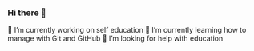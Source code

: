 ### Hi there 👋

🔭 I’m currently working on self education
🌱 I’m currently learning how to manage with Git and GitHub
🤔 I’m looking for help with education

<!--
**Brainf4cker/Brainf4cker** is a ✨ _special_ ✨ repository because its `README.md` (this file) appears on your GitHub profile.

Here are some ideas to get you started:

- 🔭 I’m currently working on myself
- 🌱 I’m currently learning ...
- 👯 I’m looking to collaborate on ...
- 🤔 I’m looking for help with ...
- 💬 Ask me about ...
- 📫 How to reach me: ...
- 😄 Pronouns: ...
- ⚡ Fun fact: ...
-->
